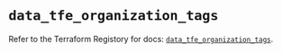 # `data_tfe_organization_tags`

Refer to the Terraform Registory for docs: [`data_tfe_organization_tags`](https://www.terraform.io/docs/providers/tfe/d/organization_tags).
